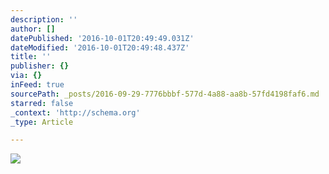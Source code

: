 ```yaml
---
description: ''
author: []
datePublished: '2016-10-01T20:49:49.031Z'
dateModified: '2016-10-01T20:49:48.437Z'
title: ''
publisher: {}
via: {}
inFeed: true
sourcePath: _posts/2016-09-29-7776bbbf-577d-4a88-aa8b-57fd4198faf6.md
starred: false
_context: 'http://schema.org'
_type: Article

---
```

![](https://the-grid-user-content.s3-us-west-2.amazonaws.com/bee40c1a-f45a-4891-8877-44868a3beac3.jpg)